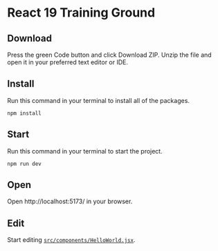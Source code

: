 # React 19 Training Ground

## Download

Press the green Code button and click Download ZIP. Unzip the file and open it in your preferred text editor or IDE.

## Install

Run this command in your terminal to install all of the packages.

```
npm install
```

## Start

Run this command in your terminal to start the project.

```
npm run dev
```

## Open

Open http://localhost:5173/ in your browser.

## Edit

Start editing [`src/components/HelloWorld.jsx`](src/components/HelloWorld.jsx).
